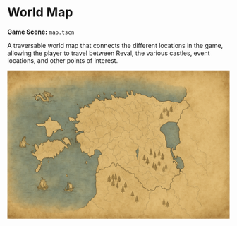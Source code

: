 # World Map

**Game Scene:** `map.tscn`

A traversable world map that connects the different locations in the game, allowing the player to travel between Reval, the various castles, event locations, and other points of interest.

![](./map.png)